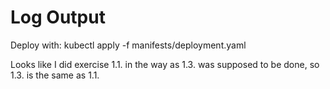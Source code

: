 # Log Output

Deploy with: kubectl apply -f manifests/deployment.yaml

Looks like I did exercise 1.1. in the way as 1.3. was supposed to be done, so 1.3. is the same as 1.1.

